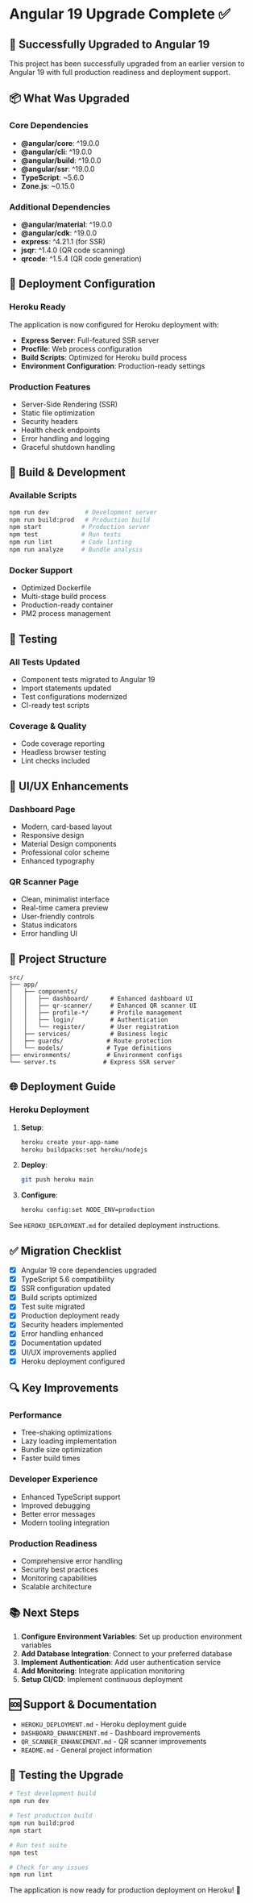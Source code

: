 # Angular 19 Upgrade Complete ✅

## 🎉 Successfully Upgraded to Angular 19

This project has been successfully upgraded from an earlier version to Angular 19 with full production readiness and deployment support.

## 📦 What Was Upgraded

### Core Dependencies
- **@angular/core**: ^19.0.0
- **@angular/cli**: ^19.0.0
- **@angular/build**: ^19.0.0
- **@angular/ssr**: ^19.0.0
- **TypeScript**: ~5.6.0
- **Zone.js**: ~0.15.0

### Additional Dependencies
- **@angular/material**: ^19.0.0
- **@angular/cdk**: ^19.0.0
- **express**: ^4.21.1 (for SSR)
- **jsqr**: ^1.4.0 (QR code scanning)
- **qrcode**: ^1.5.4 (QR code generation)

## 🚀 Deployment Configuration

### Heroku Ready
The application is now configured for Heroku deployment with:
- **Express Server**: Full-featured SSR server
- **Procfile**: Web process configuration
- **Build Scripts**: Optimized for Heroku build process
- **Environment Configuration**: Production-ready settings

### Production Features
- Server-Side Rendering (SSR)
- Static file optimization
- Security headers
- Health check endpoints
- Error handling and logging
- Graceful shutdown handling

## 🔧 Build & Development

### Available Scripts
```bash
npm run dev          # Development server
npm run build:prod   # Production build
npm start           # Production server
npm test            # Run tests
npm run lint        # Code linting
npm run analyze     # Bundle analysis
```

### Docker Support
- Optimized Dockerfile
- Multi-stage build process
- Production-ready container
- PM2 process management

## 🧪 Testing

### All Tests Updated
- Component tests migrated to Angular 19
- Import statements updated
- Test configurations modernized
- CI-ready test scripts

### Coverage & Quality
- Code coverage reporting
- Headless browser testing
- Lint checks included

## 🎨 UI/UX Enhancements

### Dashboard Page
- Modern, card-based layout
- Responsive design
- Material Design components
- Professional color scheme
- Enhanced typography

### QR Scanner Page
- Clean, minimalist interface
- Real-time camera preview
- User-friendly controls
- Status indicators
- Error handling UI

## 📁 Project Structure

```
src/
├── app/
│   ├── components/
│   │   ├── dashboard/      # Enhanced dashboard UI
│   │   ├── qr-scanner/     # Enhanced QR scanner UI
│   │   ├── profile-*/      # Profile management
│   │   ├── login/          # Authentication
│   │   └── register/       # User registration
│   ├── services/           # Business logic
│   ├── guards/            # Route protection
│   └── models/            # Type definitions
├── environments/          # Environment configs
└── server.ts             # Express SSR server
```

## 🌐 Deployment Guide

### Heroku Deployment
1. **Setup**:
   ```bash
   heroku create your-app-name
   heroku buildpacks:set heroku/nodejs
   ```

2. **Deploy**:
   ```bash
   git push heroku main
   ```

3. **Configure**:
   ```bash
   heroku config:set NODE_ENV=production
   ```

See `HEROKU_DEPLOYMENT.md` for detailed deployment instructions.

## ✅ Migration Checklist

- [x] Angular 19 core dependencies upgraded
- [x] TypeScript 5.6 compatibility
- [x] SSR configuration updated
- [x] Build scripts optimized
- [x] Test suite migrated
- [x] Production deployment ready
- [x] Security headers implemented
- [x] Error handling enhanced
- [x] Documentation updated
- [x] UI/UX improvements applied
- [x] Heroku deployment configured

## 🔍 Key Improvements

### Performance
- Tree-shaking optimizations
- Lazy loading implementation
- Bundle size optimization
- Faster build times

### Developer Experience
- Enhanced TypeScript support
- Improved debugging
- Better error messages
- Modern tooling integration

### Production Readiness
- Comprehensive error handling
- Security best practices
- Monitoring capabilities
- Scalable architecture

## 📚 Next Steps

1. **Configure Environment Variables**: Set up production environment variables
2. **Add Database Integration**: Connect to your preferred database
3. **Implement Authentication**: Add user authentication service
4. **Add Monitoring**: Integrate application monitoring
5. **Setup CI/CD**: Implement continuous deployment

## 🆘 Support & Documentation

- `HEROKU_DEPLOYMENT.md` - Heroku deployment guide
- `DASHBOARD_ENHANCEMENT.md` - Dashboard improvements
- `QR_SCANNER_ENHANCEMENT.md` - QR scanner improvements
- `README.md` - General project information

## 🎯 Testing the Upgrade

```bash
# Test development build
npm run dev

# Test production build
npm run build:prod
npm start

# Run test suite
npm test

# Check for any issues
npm run lint
```

The application is now ready for production deployment on Heroku! 🚀

